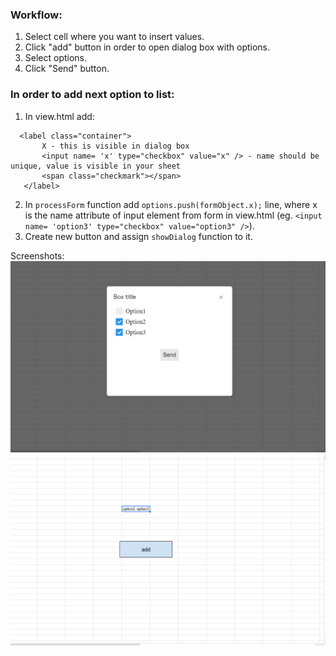 ﻿### Workflow:
1. Select cell where you want to insert values.
2. Click "add" button in order to open dialog box with options.
3. Select options.
4. Click "Send" button.

### In order to add next option to list:   
1) In view.html add:   

```
  <label class="container">   
       X - this is visible in dialog box   
       <input name= 'x' type="checkbox" value="x" /> - name should be unique, value is visible in your sheet   
       <span class="checkmark"></span>  
   </label>   
```   
2) In ``processForm`` function add ``options.push(formObject.x);`` line, 
 where x is the name attribute of input element from form in view.html (eg. ``<input name= 'option3' type="checkbox" value="option3" />``).  
3) Create new button and assign ``showDialog`` function to it.

Screenshots:    
![box](box.png)    
![sheet](sheet.png)    


